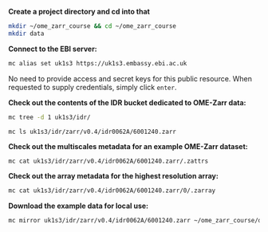 **Create a project directory and cd into that**
```bash
mkdir ~/ome_zarr_course && cd ~/ome_zarr_course
mkdir data 
```

**Connect to the EBI server:**

```bash
mc alias set uk1s3 https://uk1s3.embassy.ebi.ac.uk
```


No need to provide access and secret keys for this public resource. When requested to supply credentials, simply click `enter`.

**Check out the contents of the IDR bucket dedicated to OME-Zarr data:**
```bash
mc tree -d 1 uk1s3/idr/
``` 
``` 
mc ls uk1s3/idr/zarr/v0.4/idr0062A/6001240.zarr
```

**Check out the multiscales metadata for an example OME-Zarr dataset:**
```bash
mc cat uk1s3/idr/zarr/v0.4/idr0062A/6001240.zarr/.zattrs
``` 

**Check out the array metadata for the highest resolution array:**
```bash
mc cat uk1s3/idr/zarr/v0.4/idr0062A/6001240.zarr/0/.zarray
```

**Download the example data for local use:**
```bash
mc mirror uk1s3/idr/zarr/v0.4/idr0062A/6001240.zarr ~/ome_zarr_course/data/zarr/6001240.zarr
```